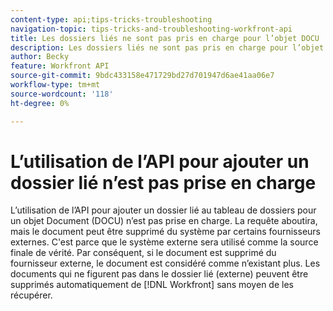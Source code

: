 ```yaml
---
content-type: api;tips-tricks-troubleshooting
navigation-topic: tips-tricks-and-troubleshooting-workfront-api
title: Les dossiers liés ne sont pas pris en charge pour l’objet DOCU
description: Les dossiers liés ne sont pas pris en charge pour l’objet DOCU
author: Becky
feature: Workfront API
source-git-commit: 9bdc433158e471729bd27d701947d6ae41aa06e7
workflow-type: tm+mt
source-wordcount: '118'
ht-degree: 0%

---
```



# L’utilisation de l’API pour ajouter un dossier lié n’est pas prise en charge

L’utilisation de l’API pour ajouter un dossier lié au tableau de dossiers pour un objet Document (DOCU) n’est pas prise en charge. La requête aboutira, mais le document peut être supprimé du système par certains fournisseurs externes. C&#39;est parce que le système externe sera utilisé comme la source finale de vérité. Par conséquent, si le document est supprimé du fournisseur externe, le document est considéré comme n’existant plus. Les documents qui ne figurent pas dans le dossier lié (externe) peuvent être supprimés automatiquement de [!DNL Workfront] sans moyen de les récupérer.
